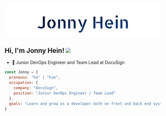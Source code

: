 <h1 align="center">
  <img src="https://raw.githubusercontent.com/JonnyHein/JonnyHein/main/name.svg" alt="Jonny Hein" />
</h1>

<h2> Hi, I'm Jonny Hein! <img src="https://media.giphy.com/media/3owyplYLWlGFQk9mF2/giphy.gif" width="80"></h2>

- 👥 Junior DevOps Engineer and Team Lead at DocuSign


```javascript
const Jonny = {
  pronouns: "he" | "him",
  occupation: {
    company: "DocuSign",
    position: "Junior DevOps Engineer / Team Lead"
  },
  goals: "Learn and grow as a developer both on front and back end systems"
}
```
